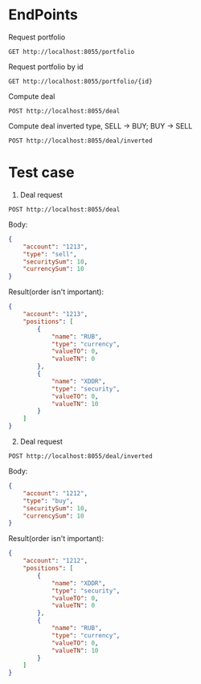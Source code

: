 # EndPoints

Request portfolio
```
GET http://localhost:8055/portfolio
```
Request portfolio by id
```
GET http://localhost:8055/portfolio/{id}
```
Compute deal
```
POST http://localhost:8055/deal
```
Compute deal inverted type, SELL -> BUY; BUY -> SELL
```
POST http://localhost:8055/deal/inverted
```

# Test case

1) Deal request
```
POST http://localhost:8055/deal
```       
Body:
```json
{
	"account": "1213",
	"type": "sell",
	"securitySum": 10,
	"currencySum": 10
}
```
Result(order isn't important):
```json
{
    "account": "1213",
    "positions": [
        {
            "name": "RUB",
            "type": "currency",
            "valueTO": 0,
            "valueTN": 0
        },
        {
            "name": "XDDR",
            "type": "security",
            "valueTO": 0,
            "valueTN": 10
        }
    ]
}
```

2) Deal request
```
POST http://localhost:8055/deal/inverted
```       
Body:
```json
{
	"account": "1212",
	"type": "buy",
	"securitySum": 10,
	"currencySum": 10
}
```
Result(order isn't important):
```json
{
    "account": "1212",
    "positions": [
        {
            "name": "XDDR",
            "type": "security",
            "valueTO": 0,
            "valueTN": 0
        },
        {
            "name": "RUB",
            "type": "currency",
            "valueTO": 0,
            "valueTN": 10
        }
    ]
}
```